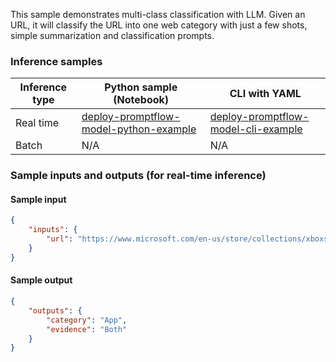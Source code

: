 This sample demonstrates multi-class classification with LLM. Given an URL, it will classify the URL into one web category with just a few shots, simple summarization and classification prompts.


### Inference samples

Inference type|Python sample (Notebook)|CLI with YAML
|--|--|--|
Real time|<a href="https://github.com/microsoft/promptflow/blob/pm/3p-inside-materials/docs/media/deploy-to-aml-code/sdk/deploy.ipynb" target="_blank">deploy-promptflow-model-python-example</a>|<a href="https://github.com/microsoft/promptflow/blob/pm/3p-inside-materials/docs/go-to-production/deploy-to-aml-code.md" target="_blank">deploy-promptflow-model-cli-example</a>
Batch | N/A | N/A

### Sample inputs and outputs (for real-time inference)

#### Sample input
```json
{
    "inputs": {
        "url": "https://www.microsoft.com/en-us/store/collections/xboxseriessconsoles?icid=CNav_Xbox_Series_S"
    }
}
```

#### Sample output
```json
{
    "outputs": {
        "category": "App",
        "evidence": "Both"
    }
}
```
